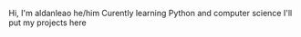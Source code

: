 Hi, I'm aldanleao
he/him
Curently learning Python and computer science
I'll put my projects here

<!---
aldanleao/aldanleao is a ✨ special ✨ repository because its `README.md` (this file) appears on your GitHub profile.
You can click the Preview link to take a look at your changes.
--->
